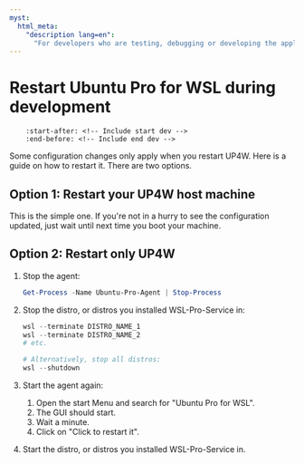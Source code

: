 ```yaml
---
myst:
  html_meta:
    "description lang=en":
      "For developers who are testing, debugging or developing the application."
---
```


# Restart Ubuntu Pro for WSL during development

```{include} ../dev_docs_notice.txt
    :start-after: <!-- Include start dev -->
    :end-before: <!-- Include end dev -->
```

Some configuration changes only apply when you restart UP4W. Here is a guide on how to restart it. There are two options.

## Option 1: Restart your UP4W host machine

This is the simple one. If you're not in a hurry to see the configuration updated, just wait until next time you boot your machine.

## Option 2: Restart only UP4W

1. Stop the agent:

    ```powershell
    Get-Process -Name Ubuntu-Pro-Agent | Stop-Process
    ```

2. Stop the distro, or distros you installed WSL-Pro-Service in:

    ```powershell
    wsl --terminate DISTRO_NAME_1
    wsl --terminate DISTRO_NAME_2
    # etc.

    # Alternatively, stop all distros:
    wsl --shutdown
    ```

7. Start the agent again:
    1. Open the start Menu and search for "Ubuntu Pro for WSL".
    2. The GUI should start.
    3. Wait a minute.
    4. Click on "Click to restart it".
8. Start the distro, or distros you installed WSL-Pro-Service in.
